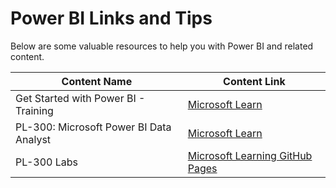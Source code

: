 # Power BI Links and Tips

Below are some valuable resources to help you with Power BI and related content.

| Content Name                                   | Content Link                                                                 |
|-----------------------------------------------|------------------------------------------------------------------------------|
| Get Started with Power BI - Training          | [Microsoft Learn](https://learn.microsoft.com/en-us/training/paths/get-started-power-bi/) |
| PL-300: Microsoft Power BI Data Analyst       | [Microsoft Learn](https://learn.microsoft.com/en-us/certifications/exams/pl-300) |
| PL-300 Labs                                   | [Microsoft Learning GitHub Pages](https://microsoftlearning.github.io/PL-300-Microsoft-Power-BI-Data-Analyst/) |

